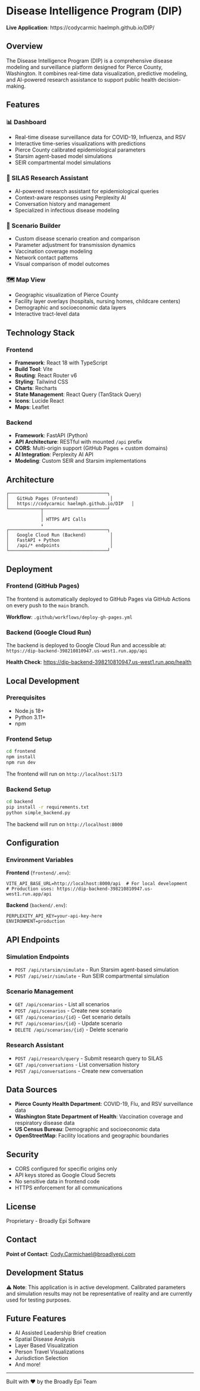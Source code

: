 # Disease Intelligence Program (DIP)

**Live Application**: https://codycarmic haelmph.github.io/DIP/

## Overview

The Disease Intelligence Program (DIP) is a comprehensive disease modeling and surveillance platform designed for Pierce County, Washington. It combines real-time data visualization, predictive modeling, and AI-powered research assistance to support public health decision-making.

## Features

### 📊 Dashboard
- Real-time disease surveillance data for COVID-19, Influenza, and RSV
- Interactive time-series visualizations with predictions
- Pierce County calibrated epidemiological parameters
- Starsim agent-based model simulations
- SEIR compartmental model simulations

### 🔬 SILAS Research Assistant
- AI-powered research assistant for epidemiological queries
- Context-aware responses using Perplexity AI
- Conversation history and management
- Specialized in infectious disease modeling

### 🎯 Scenario Builder
- Custom disease scenario creation and comparison
- Parameter adjustment for transmission dynamics
- Vaccination coverage modeling
- Network contact patterns
- Visual comparison of model outcomes

### 🗺️ Map View
- Geographic visualization of Pierce County
- Facility layer overlays (hospitals, nursing homes, childcare centers)
- Demographic and socioeconomic data layers
- Interactive tract-level data

## Technology Stack

### Frontend
- **Framework**: React 18 with TypeScript
- **Build Tool**: Vite
- **Routing**: React Router v6
- **Styling**: Tailwind CSS
- **Charts**: Recharts
- **State Management**: React Query (TanStack Query)
- **Icons**: Lucide React
- **Maps**: Leaflet

### Backend
- **Framework**: FastAPI (Python)
- **API Architecture**: RESTful with mounted `/api` prefix
- **CORS**: Multi-origin support (GitHub Pages + custom domains)
- **AI Integration**: Perplexity AI API
- **Modeling**: Custom SEIR and Starsim implementations

## Architecture

```
┌─────────────────────────────────────┐
│   GitHub Pages (Frontend)            │
│   https://codycarmic haelmph.github.io/DIP   │
└────────────┬────────────────────────┘
             │
             │ HTTPS API Calls
             ↓
┌─────────────────────────────────────┐
│   Google Cloud Run (Backend)         │
│   FastAPI + Python                   │
│   /api/* endpoints                   │
└─────────────────────────────────────┘
```

## Deployment

### Frontend (GitHub Pages)
The frontend is automatically deployed to GitHub Pages via GitHub Actions on every push to the `main` branch.

**Workflow**: `.github/workflows/deploy-gh-pages.yml`

### Backend (Google Cloud Run)
The backend is deployed to Google Cloud Run and accessible at:
`https://dip-backend-398210810947.us-west1.run.app/api`

**Health Check**: https://dip-backend-398210810947.us-west1.run.app/health

## Local Development

### Prerequisites
- Node.js 18+
- Python 3.11+
- npm

### Frontend Setup
```bash
cd frontend
npm install
npm run dev
```

The frontend will run on `http://localhost:5173`

### Backend Setup
```bash
cd backend
pip install -r requirements.txt
python simple_backend.py
```

The backend will run on `http://localhost:8000`

## Configuration

### Environment Variables

**Frontend** (`frontend/.env`):
```env
VITE_API_BASE_URL=http://localhost:8000/api  # For local development
# Production uses: https://dip-backend-398210810947.us-west1.run.app/api
```

**Backend** (`backend/.env`):
```env
PERPLEXITY_API_KEY=your-api-key-here
ENVIRONMENT=production
```

## API Endpoints

### Simulation Endpoints
- `POST /api/starsim/simulate` - Run Starsim agent-based simulation
- `POST /api/seir/simulate` - Run SEIR compartmental simulation

### Scenario Management
- `GET /api/scenarios` - List all scenarios
- `POST /api/scenarios` - Create new scenario
- `GET /api/scenarios/{id}` - Get scenario details
- `PUT /api/scenarios/{id}` - Update scenario
- `DELETE /api/scenarios/{id}` - Delete scenario

### Research Assistant
- `POST /api/research/query` - Submit research query to SILAS
- `GET /api/conversations` - List conversation history
- `POST /api/conversations` - Create new conversation

## Data Sources

- **Pierce County Health Department**: COVID-19, Flu, and RSV surveillance data
- **Washington State Department of Health**: Vaccination coverage and respiratory disease data
- **US Census Bureau**: Demographic and socioeconomic data
- **OpenStreetMap**: Facility locations and geographic boundaries

## Security

- CORS configured for specific origins only
- API keys stored as Google Cloud Secrets
- No sensitive data in frontend code
- HTTPS enforcement for all communications

## License

Proprietary - Broadly Epi Software

## Contact

**Point of Contact**: Cody.Carmichael@broadlyepi.com

## Development Status

⚠️ **Note**: This application is in active development. Calibrated parameters and simulation results may not be representative of reality and are currently used for testing purposes.

## Future Features

- AI Assisted Leadership Brief creation
- Spatial Disease Analysis
- Layer Based Visualization
- Person Travel Visualizations
- Jurisdiction Selection
- And more!

---

Built with ❤️ by the Broadly Epi Team

